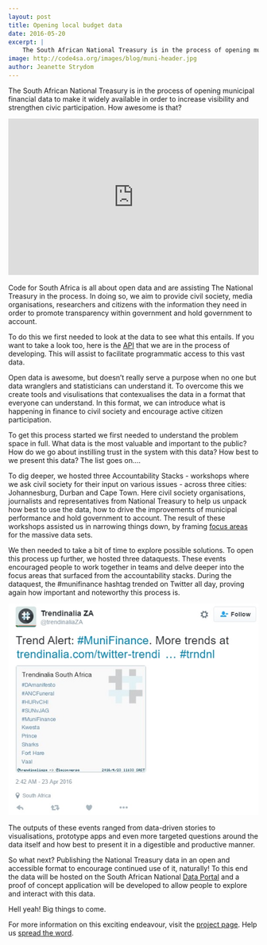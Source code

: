 ```yaml
---
layout: post
title: Opening local budget data
date: 2016-05-20
excerpt: |
    The South African National Treasury is in the process of opening municipal financial data to make it widely available in order to increase visibility and strengthen civic participation. How awesome is that?
image: http://code4sa.org/images/blog/muni-header.jpg
author: Jeanette Strydom
---
```


The South African National Treasury is in the process of opening municipal financial data to make it widely available in order to increase visibility and strengthen civic participation. How awesome is that?

<p class="text-center">
    <iframe width="100%" height="315" src="https://www.youtube.com/embed/HYfLQg4-kVs" frameborder="0" allowfullscreen></iframe>
</p>

Code for South Africa is all about open data and are assisting The National Treasury in the process. In doing so, we aim to provide civil society, media organisations, researchers and citizens with the information  they need in order to promote transparency within government and hold government to account.

To do this we first needed to look at the data to see what this entails. If you want to take a look too, here is the [API](https://data.municipalmoney.org.za/) that we are in the process of developing. This will assist to facilitate programmatic access to this vast data.


Open data is awesome, but doesn’t really serve a purpose when no one but data wranglers and statisticians can understand it. To overcome this we create tools and visulisations that contexualises the data in a format that everyone can understand. In this format, we can introduce what is happening in finance to civil society and encourage active citizen participation. 

To get this process started we first needed to understand the problem space in full.
What data is the most valuable and important to the public?
How do we go about instilling trust in the system with this data?
How best to we present this data?
The list goes on….

To dig deeper, we hosted three Accountability Stacks - workshops where we ask civil society for their input on various issues - across three cities: Johannesburg, Durban and Cape Town. Here civil society organisations, journalists and representatives from National Treasury to help us unpack how best to use the data, how to drive the improvements of municipal performance and hold government to account. The result of these workshops assisted us in narrowing things down, by framing [focus areas](https://docs.google.com/document/d/1EeWeyozSs66HY2a1V-HjwT4_QvTUPLzq2wrn2a-sI0E/edit?ts=5714c567) for the massive data sets.

We then needed to take a bit of time to explore possible solutions. To open this process up further, we hosted three dataquests. These events encouraged people to work together in teams and delve deeper into the focus areas that surfaced from the accountability stacks. During the dataquest, the #munifinance hashtag trended on Twitter all day, proving again how important and noteworthy this process is.

<img src="/images/blog/muni-finance-trend-alert.jpg">

The outputs of these events ranged from data-driven stories to visualisations, prototype apps and even more targeted questions around the data itself and how best to present it in a digestible and productive manner.

So what  next?
Publishing the National Treasury data in an open and accessible format to encourage continued use of it, naturally! To this end the data will be hosted on the South African National [Data Portal](http://data.gov.za) and a proof of concept application will be developed to allow people to explore and interact with this data.

Hell yeah! Big things to come.

For more information on this exciting endeavour, visit the [project page](http://code4sa.org/municipal-finance.html). 
Help us [spread the word](https://twitter.com/intent/tweet?text=@Code4SA%20and%20National%20Treasury%20are%20working%20to%20release%20Municipal%20Finance%20Data.%20Read%20more%20here).